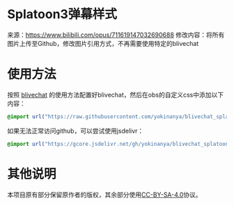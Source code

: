 # Splatoon3弹幕样式

来源：https://www.bilibili.com/opus/711619147032690688
修改内容：将所有图片上传至Github，修改图片引用方式，不再需要使用特定的blivechat

# 使用方法

按照 [blivechat](https://github.com/xfgryujk/blivechat) 的使用方法配置好blivechat，然后在obs的自定义css中添加以下内容：
```css
@import url("https://raw.githubusercontent.com/yokinanya/blivechat_splatoon/master/splatoon_gh.css");
```
如果无法正常访问github，可以尝试使用jsdelivr：
```css
@import url("https://gcore.jsdelivr.net/gh/yokinanya/blivechat_splatoon@master/splatoon_cdn.css");
```

# 其他说明
本项目原有部分保留原作者的版权，其余部分使用[CC-BY-SA-4.0](https://creativecommons.org/licenses/by-sa/4.0/deed.zh-hans)协议。
